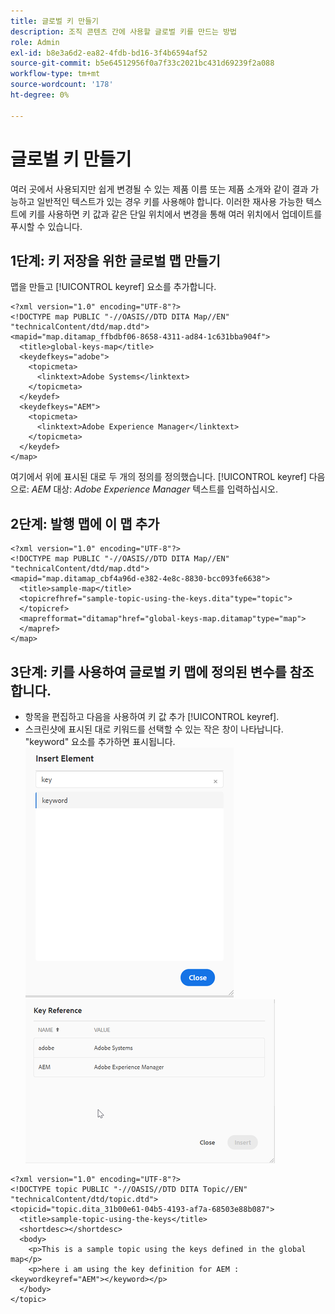 ```yaml
---
title: 글로벌 키 만들기
description: 조직 콘텐츠 간에 사용할 글로벌 키를 만드는 방법
role: Admin
exl-id: b8e3a6d2-ea82-4fdb-bd16-3f4b6594af52
source-git-commit: b5e64512956f0a7f33c2021bc431d69239f2a088
workflow-type: tm+mt
source-wordcount: '178'
ht-degree: 0%

---
```


# 글로벌 키 만들기

여러 곳에서 사용되지만 쉽게 변경될 수 있는 제품 이름 또는 제품 소개와 같이 결과 가능하고 일반적인 텍스트가 있는 경우 키를 사용해야 합니다. 이러한 재사용 가능한 텍스트에 키를 사용하면 키 값과 같은 단일 위치에서 변경을 통해 여러 위치에서 업데이트를 푸시할 수 있습니다.

## 1단계: 키 저장을 위한 글로벌 맵 만들기

맵을 만들고 [!UICONTROL keyref] 요소를 추가합니다.

```
<?xml version="1.0" encoding="UTF-8"?>
<!DOCTYPE map PUBLIC "-//OASIS//DTD DITA Map//EN" "technicalContent/dtd/map.dtd">
<mapid="map.ditamap_ffbdbf06-8658-4311-ad84-1c631bba904f">
  <title>global-keys-map</title>
  <keydefkeys="adobe">
    <topicmeta>
      <linktext>Adobe Systems</linktext>
    </topicmeta>
  </keydef>
  <keydefkeys="AEM">
    <topicmeta>
      <linktext>Adobe Experience Manager</linktext>
    </topicmeta>
  </keydef>
</map>
```

여기에서 위에 표시된 대로 두 개의 정의를 정의했습니다. [!UICONTROL keyref] 다음으로: _AEM_ 대상: _Adobe Experience Manager_ 텍스트를 입력하십시오.

## 2단계: 발행 맵에 이 맵 추가

```
<?xml version="1.0" encoding="UTF-8"?>
<!DOCTYPE map PUBLIC "-//OASIS//DTD DITA Map//EN" "technicalContent/dtd/map.dtd">
<mapid="map.ditamap_cbf4a96d-e382-4e8c-8830-bcc093fe6638">
  <title>sample-map</title>
  <topicrefhref="sample-topic-using-the-keys.dita"type="topic">
  </topicref>
  <maprefformat="ditamap"href="global-keys-map.ditamap"type="map">
  </mapref>
</map>
```

## 3단계: 키를 사용하여 글로벌 키 맵에 정의된 변수를 참조합니다.

+ 항목을 편집하고 다음을 사용하여 키 값 추가 [!UICONTROL keyref].
+ 스크린샷에 표시된 대로 키워드를 선택할 수 있는 작은 창이 나타납니다. &quot;keyword&quot; 요소를 추가하면 표시됩니다.
   ![요소 삽입](assets/insert_element.png)
   ![키 참조](assets/key_ref.png)

```
<?xml version="1.0" encoding="UTF-8"?>
<!DOCTYPE topic PUBLIC "-//OASIS//DTD DITA Topic//EN" "technicalContent/dtd/topic.dtd">
<topicid="topic.dita_31b00e61-04b5-4193-af7a-68503e88b087">
  <title>sample-topic-using-the-keys</title>
  <shortdesc></shortdesc>
  <body>
    <p>This is a sample topic using the keys defined in the global map</p>
    <p>here i am using the key definition for AEM :<keywordkeyref="AEM"></keyword></p>
  </body>
</topic>
```
